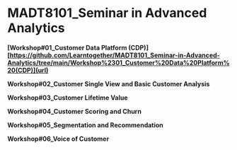# MADT8101_Seminar in Advanced Analytics

**[Workshop#01_Customer Data Platform (CDP)][https://github.com/Learntogether/MADT8101_Seminar-in-Advanced-Analytics/tree/main/Workshop%2301_Customer%20Data%20Platform%20(CDP)](url)**

**Workshop#02_Customer Single View and Basic Customer Analysis**

**Workshop#03_Customer Lifetime Value**

**Workshop#04_Customer Scoring and Churn**

**Workshop#05_Segmentation and Recommendation**

**Workshop#06_Voice of Customer**
